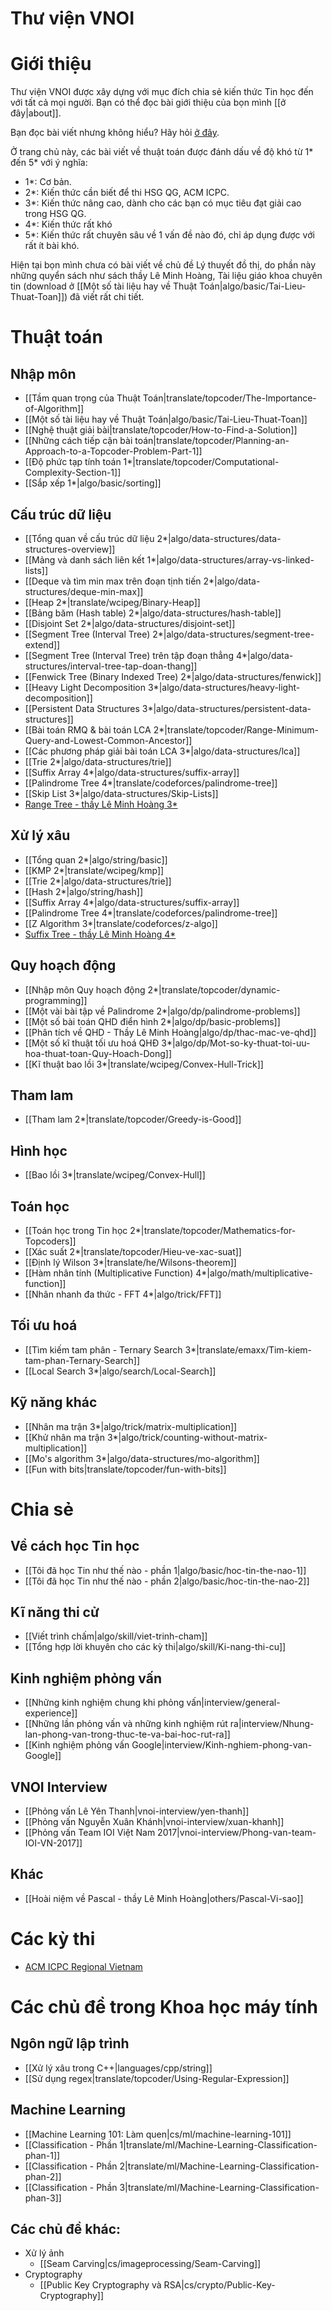 # Thư viện VNOI

# Giới thiệu

Thư viện VNOI được xây dựng với mục đích chia sẻ kiến thức Tin học đến với tất cả mọi người. Bạn có thể đọc bài giới thiệu của bọn mình [[ở đây|about]].

Bạn đọc bài viết nhưng không hiểu? Hãy hỏi [ở đây](https://www.facebook.com/groups/163215593699283/).

Ở trang chủ này, các bài viết về thuật toán được đánh dấu về độ khó từ 1* đến 5* với ý nghĩa:

- 1*: Cơ bản.
- 2*: Kiến thức cần biết để thi HSG QG, ACM ICPC.
- 3*: Kiến thức nâng cao, dành cho các bạn có mục tiêu đạt giải cao trong HSG QG.
- 4*: Kiến thức rất khó
- 5*: Kiến thức rất chuyên sâu về 1 vấn đề nào đó, chỉ áp dụng được với rất ít bài khó.

Hiện tại bọn mình chưa có bài viết về chủ đề Lý thuyết đồ thị, do phần này những quyển sách như sách thầy Lê Minh Hoàng, Tài liệu giáo khoa chuyên tin (download ở [[Một số tài liệu hay về Thuật Toán|algo/basic/Tai-Lieu-Thuat-Toan]]) đã viết rất chi tiết.

# Thuật toán

## Nhập môn

- [[Tầm quan trọng của Thuật Toán|translate/topcoder/The-Importance-of-Algorithm]]
- [[Một số tài liệu hay về Thuật Toán|algo/basic/Tai-Lieu-Thuat-Toan]]
- [[Nghệ thuật giải bài|translate/topcoder/How-to-Find-a-Solution]]
- [[Những cách tiếp cận bài toán|translate/topcoder/Planning-an-Approach-to-a-Topcoder-Problem-Part-1]]
- [[Độ phức tạp tính toán 1*|translate/topcoder/Computational-Complexity-Section-1]]
- [[Sắp xếp 1*|algo/basic/sorting]]

## Cấu trúc dữ liệu

- [[Tổng quan về cấu trúc dữ liệu 2*|algo/data-structures/data-structures-overview]]
- [[Mảng và danh sách liên kết 1*|algo/data-structures/array-vs-linked-lists]]
- [[Deque và tìm min max trên đoạn tịnh tiến 2*|algo/data-structures/deque-min-max]]
- [[Heap 2*|translate/wcipeg/Binary-Heap]]
- [[Bảng băm (Hash table) 2*|algo/data-structures/hash-table]]
- [[Disjoint Set 2*|algo/data-structures/disjoint-set]]
- [[Segment Tree (Interval Tree) 2*|algo/data-structures/segment-tree-extend]]
- [[Segment Tree (Interval Tree) trên tập đoạn thẳng 4*|algo/data-structures/interval-tree-tap-doan-thang]]
- [[Fenwick Tree (Binary Indexed Tree) 2*|algo/data-structures/fenwick]]
- [[Heavy Light Decomposition 3*|algo/data-structures/heavy-light-decomposition]]
- [[Persistent Data Structures 3*|algo/data-structures/persistent-data-structures]]
- [[Bài toán RMQ & bài toán LCA 2*|translate/topcoder/Range-Minimum-Query-and-Lowest-Common-Ancestor]]
- [[Các phương pháp giải bài toán LCA 3*|algo/data-structures/lca]]
- [[Trie 2*|algo/data-structures/trie]]
- [[Suffix Array 4*|algo/data-structures/suffix-array]]
- [[Palindrome Tree 4*|translate/codeforces/palindrome-tree]]
- [[Skip List 3*|algo/data-structures/Skip-Lists]]
- [Range Tree - thầy Lê Minh Hoàng 3*](https://drive.google.com/file/d/0BwcTB8a10LBwbjB2elVmdzg1XzQ/view?usp=sharing)

## Xử lý xâu

- [[Tổng quan 2*|algo/string/basic]]
- [[KMP 2*|translate/wcipeg/kmp]]
- [[Trie 2*|algo/data-structures/trie]]
- [[Hash 2*|algo/string/hash]]
- [[Suffix Array 4*|algo/data-structures/suffix-array]]
- [[Palindrome Tree 4*|translate/codeforces/palindrome-tree]]
- [[Z Algorithm 3*|translate/codeforces/z-algo]]
- [Suffix Tree - thầy Lê Minh Hoàng 4*](https://drive.google.com/file/d/0BwcTB8a10LBwYUwwNVYzbmZiZnM/view?usp=sharing)

## Quy hoạch động
- [[Nhập môn Quy hoạch động 2*|translate/topcoder/dynamic-programming]]
- [[Một vài bài tập về Palindrome 2*|algo/dp/palindrome-problems]]
- [[Một số bài toán QHD điển hình 2*|algo/dp/basic-problems]]
- [[Phân tích về QHD - Thầy Lê Minh Hoàng|algo/dp/thac-mac-ve-qhd]]
- [[Một số kĩ thuật tối ưu hoá QHĐ 3*|algo/dp/Mot-so-ky-thuat-toi-uu-hoa-thuat-toan-Quy-Hoach-Dong]]
- [[Kĩ thuật bao lồi 3*|translate/wcipeg/Convex-Hull-Trick]]

## Tham lam

- [[Tham lam 2*|translate/topcoder/Greedy-is-Good]]

## Hình học

- [[Bao lồi 3*|translate/wcipeg/Convex-Hull]]

## Toán học

- [[Toán học trong Tin học 2*|translate/topcoder/Mathematics-for-Topcoders]]
- [[Xác suất 2*|translate/topcoder/Hieu-ve-xac-suat]]
- [[Định lý Wilson 3*|translate/he/Wilsons-theorem]]
- [[Hàm nhân tính (Multiplicative Function) 4*|algo/math/multiplicative-function]]
- [[Nhân nhanh đa thức - FFT 4*|algo/trick/FFT]]

## Tối ưu hoá

- [[Tìm kiếm tam phân - Ternary Search 3*|translate/emaxx/Tim-kiem-tam-phan-Ternary-Search]]
- [[Local Search 3*|algo/search/Local-Search]]


## Kỹ năng khác

- [[Nhân ma trận 3*|algo/trick/matrix-multiplication]]
- [[Khử nhân ma trận 3*|algo/trick/counting-without-matrix-multiplication]]
- [[Mo's algorithm 3*|algo/data-structures/mo-algorithm]]
- [[Fun with bits|translate/topcoder/fun-with-bits]]


# Chia sẻ

## Về cách học Tin học

- [[Tôi đã học Tin như thế nào - phần 1|algo/basic/hoc-tin-the-nao-1]]
- [[Tôi đã học Tin như thế nào - phần 2|algo/basic/hoc-tin-the-nao-2]]

## Kĩ năng thi cử

- [[Viết trình chấm|algo/skill/viet-trinh-cham]]
- [[Tổng hợp lời khuyên cho các kỳ thi|algo/skill/Ki-nang-thi-cu]]

## Kinh nghiệm phỏng vấn

- [[Những kinh nghiệm chung khi phỏng vấn|interview/general-experience]]
- [[Những lần phỏng vấn và những kinh nghiệm rút ra|interview/Nhung-lan-phong-van-trong-thuc-te-va-bai-hoc-rut-ra]]
- [[Kinh nghiệm phỏng vấn Google|interview/Kinh-nghiem-phong-van-Google]]

## VNOI Interview

- [[Phỏng vấn Lê Yên Thanh|vnoi-interview/yen-thanh]]
- [[Phỏng vấn Nguyễn Xuân Khánh|vnoi-interview/xuan-khanh]]
- [[Phỏng vấn Team IOI Việt Nam 2017|vnoi-interview/Phong-van-team-IOI-VN-2017]]

## Khác

- [[Hoài niệm về Pascal - thầy Lê Minh Hoàng|others/Pascal-Vi-sao]]



# Các kỳ thi

- [ACM ICPC Regional Vietnam](http://acmicpc-vietnam.github.io/)


# Các chủ đề trong Khoa học máy tính

## Ngôn ngữ lập trình

- [[Xử lý xâu trong C++|languages/cpp/string]]
- [[Sử dụng regex|translate/topcoder/Using-Regular-Expression]]

## Machine Learning

- [[Machine Learning 101: Làm quen|cs/ml/machine-learning-101]]
- [[Classification - Phần 1|translate/ml/Machine-Learning-Classification-phan-1]]
- [[Classification - Phần 2|translate/ml/Machine-Learning-Classification-phan-2]]
- [[Classification - Phần 3|translate/ml/Machine-Learning-Classification-phan-3]]

## Các chủ đề khác:

- Xử lý ảnh
    - [[Seam Carving|cs/imageprocessing/Seam-Carving]]
- Cryptography
    - [[Public Key Cryptography và RSA|cs/crypto/Public-Key-Cryptography]]
